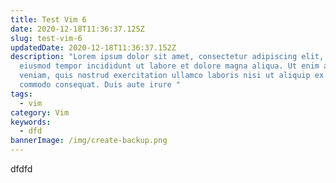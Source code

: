 ```yaml
---
title: Test Vim 6
date: 2020-12-18T11:36:37.125Z
slug: test-vim-6
updatedDate: 2020-12-18T11:36:37.152Z
description: "Lorem ipsum dolor sit amet, consectetur adipiscing elit, sed do
  eiusmod tempor incididunt ut labore et dolore magna aliqua. Ut enim ad minim
  veniam, quis nostrud exercitation ullamco laboris nisi ut aliquip ex ea
  commodo consequat. Duis aute irure "
tags:
  - vim
category: Vim
keywords:
  - dfd
bannerImage: /img/create-backup.png
---
```


dfdfd
